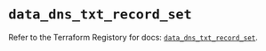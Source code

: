 # `data_dns_txt_record_set`

Refer to the Terraform Registory for docs: [`data_dns_txt_record_set`](https://registry.terraform.io/providers/hashicorp/dns/3.3.2/docs/data-sources/txt_record_set).
